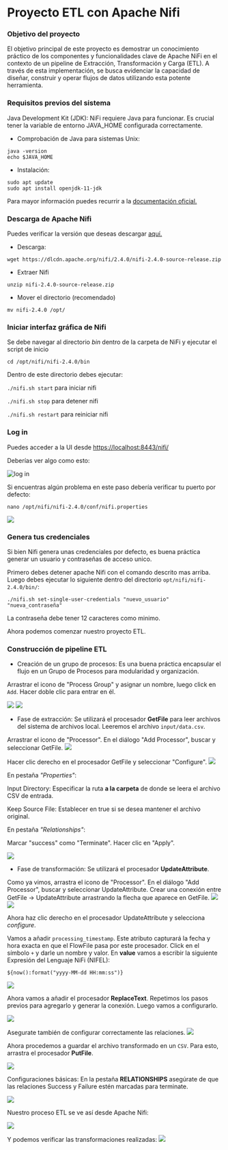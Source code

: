 # Proyecto ETL con Apache Nifi

### Objetivo del proyecto
El objetivo principal de este proyecto es demostrar un conocimiento práctico de los componentes y funcionalidades clave de Apache NiFi en el contexto de un pipeline de Extracción, Transformación y Carga (ETL). A través de esta implementación, se busca evidenciar la capacidad de diseñar, construir y operar flujos de datos utilizando esta potente herramienta.

### Requisitos previos del sistema
Java Development Kit (JDK): NiFi requiere Java para funcionar. Es crucial tener la variable de entorno JAVA_HOME configurada correctamente.
* Comprobación de Java para sistemas Unix:
```
java -version
echo $JAVA_HOME
```
* Instalación:
```
sudo apt update
sudo apt install openjdk-11-jdk
```
Para mayor información puedes recurrir a la [documentación oficial.](https://nifi.apache.org/components/)

### Descarga de Apache Nifi
Puedes verificar la versión que deseas descargar [aquí.](https://nifi.apache.org/download/)
* Descarga:
```
wget https://dlcdn.apache.org/nifi/2.4.0/nifi-2.4.0-source-release.zip
```
* Extraer Nifi
```
unzip nifi-2.4.0-source-release.zip
```
* Mover el directorio (recomendado)
```
mv nifi-2.4.0 /opt/
```
### Iniciar interfaz gráfica de Nifi
Se debe navegar al directorio *bin* dentro de la carpeta de NiFi y ejecutar el script de inicio
```
cd /opt/nifi/nifi-2.4.0/bin
```
Dentro de este directorio debes ejecutar:

```./nifi.sh start``` para iniciar nifi

```./nifi.sh stop``` para detener nifi

```./nifi.sh restart``` para reiniciar nifi

### Log in

Puedes acceder a la UI desde [https://localhost:8443/nifi/](https://localhost:8443/nifi/)

Deberías ver algo como esto:

![log in](./img/00_log-in.png)

Si encuentras algún problema en este paso debería verificar tu puerto por defecto:
```
nano /opt/nifi/nifi-2.4.0/conf/nifi.properties
```
![](./img/00_port.png)

### Genera tus credenciales
Si bien Nifi genera unas credenciales por defecto, es buena práctica generar un usuario y contraseñas de acceso unico.

Primero debes detener apache Nifi con el comando descrito mas arriba. Luego debes ejecutar lo siguiente dentro del directorio `opt/nifi/nifi-2.4.0/bin/`:
```
./nifi.sh set-single-user-credentials "nuevo_usuario" "nueva_contraseña"
```
La contraseña debe tener 12 caracteres como minimo.

Ahora podemos comenzar nuestro proyecto ETL.

### Construcción de pipeline ETL
* Creación de un grupo de procesos: Es una buena práctica encapsular el flujo en un Grupo de Procesos para modularidad y organización.

Arrastrar el icono de "Process Group" y asignar un nombre, luego click en `Add`. Hacer doble clic para entrar en él.

![](./img/01_create_process_group.png)
![](./img/02_process_group_created.png)

* Fase de extracción: Se utilizará el procesador **GetFile** para leer archivos del sistema de archivos local. Leeremos el archivo `input/data.csv`.

Arrastrar el icono de "Processor". En el diálogo "Add Processor", buscar y seleccionar GetFile.
![](./img/03_add_GetFile.png)

Hacer clic derecho en el procesador GetFile y seleccionar "Configure".
![](./img/04_config_processor.png)

En pestaña *"Properties"*: 

Input Directory: Especificar la ruta **a la carpeta** de donde se leera el archivo CSV de entrada.

Keep Source File: Establecer en true si se desea mantener el archivo original.

En pestaña *"Relationships"*: 

Marcar "success" como "Terminate". Hacer clic en "Apply".

![](./img/04_add_config.png)


* Fase de transformación: Se utilizará el procesador **UpdateAttribute**.

Como ya vimos, arrastra el icono de "Processor". En el diálogo "Add Processor", buscar y seleccionar UpdateAttribute. Crear una conexión entre GetFile -> UpdateAttribute arrastrando la flecha que aparece en GetFile.
![](./img/05_create_conn.png)
![](./img/05_config-conn.png)

Ahora haz clic derecho en el procesador UpdateAttribute y selecciona *configure*.

Vamos a añadir `processing_timestamp`. Este atributo capturará la fecha y hora exacta en que el FlowFile pasa por este procesador. Click en el símbolo `+` y darle un nombre y valor. En **value** vamos a escribir la siguiente Expresión del Lenguaje NiFi (NIFEL):
```
${now():format("yyyy-MM-dd HH:mm:ss")}
```
![](./img/06_config_timestamp.png)

Ahora vamos a añadir el procesador **ReplaceText**. Repetimos los pasos previos para agregarlo y generar la conexión. Luego vamos a configurarlo.

![](./img/07_config_replace_text.png)

Asegurate también de configurar correctamente las relaciones.
![](./img/07_config_relationship.png)

Ahora procedemos a guardar el archivo transformado en un ```CSV```. Para esto, arrastra el procesador **PutFile**.

![](./img/08_add_PutFile.png)

Configuraciones básicas: En la pestaña **RELATIONSHIPS** asegúrate de que las relaciones Success y Failure estén marcadas para terminate.

![](./img/08_config_processor.png)

Nuestro proceso ETL se ve así desde Apache Nifi:

![](./img/09_workflow.png)

Y podemos verificar las transformaciones realizadas:
![](./img/10_transform_data.png)
